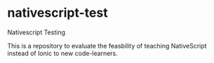 # nativescript-test
Nativescript Testing

This is a repository to evaluate the feasbility of teaching NativeScript instead of Ionic to new code-learners.
